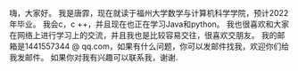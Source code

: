 嗨，大家好。
我是唐霏，现在就读于福州大学数学与计算机科学学院，预计2022年毕业。
我会c，c ++，并且现在也正在学习Java和python。
我也很喜欢和大家在网络上进行学习上的交流，并且我也是比较容易交往，很喜欢交朋友。
我的邮箱是1441557344 @ qq.com，如果有什么问题，你可以发邮件找我，欢迎你们给我发邮件。
如果你对我有兴趣可以联系我，谢谢.
